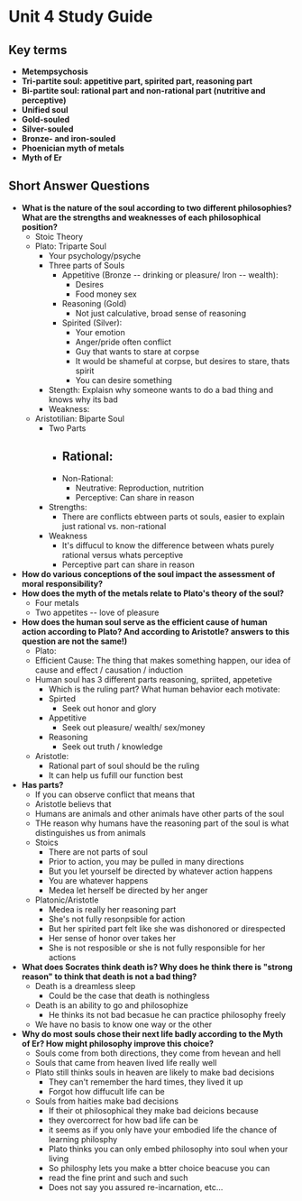 Unit 4 Study Guide
==================

Key terms
---------
- **Metempsychosis**
- **Tri-partite soul: appetitive part, spirited part, reasoning part**
- **Bi-partite soul: rational part and non-rational part (nutritive and perceptive)**
- **Unified soul**
- **Gold-souled**
- **Silver-souled**
- **Bronze- and iron-souled**
- **Phoenician myth of metals**
- **Myth of Er**
 
 
Short Answer Questions
----------------------
- **What is the nature of the soul according to two different philosophies? What are the strengths and weaknesses of each philosophical position?**
    * Stoic Theory
    * Plato: Triparte Soul
        - Your psychology/psyche
        - Three parts of Souls
            * Appetitive (Bronze -- drinking or pleasure/ Iron -- wealth):
                - Desires
                - Food money sex
            * Reasoning (Gold)
                - Not just calculative, broad sense of reasoning
            * Spirited (Silver): 
                - Your emotion
                - Anger/pride often conflict
                - Guy that wants to stare at corpse
                - It would be shameful at corpse, but desires to stare, thats spirit
                - You can desire something
        - Stength: Explaisn why someone wants to do a bad thing and knows why its bad
        - Weakness: 
    * Aristotilian: Biparte Soul
        - Two Parts
            * Rational:
                - 
            * Non-Rational:
                - Neutrative: Reproduction, nutrition
                - Perceptive: Can share in reason
        - Strengths:
            * There are conflicts ebtween parts ot souls, easier to explain just rational vs. non-rational
        - Weakness
            * It's diffucul to know the difference between whats purely rational versus whats perceptive
            * Perceptive part can share in reason
- **How do various conceptions of the soul impact the assessment of moral responsibility?**
- **How does the myth of the metals relate to Plato's theory of the soul?**
    * Four metals
    * Two appetites -- love of pleasure
- **How does the human soul serve as the efficient cause of human action according to Plato? And according to Aristotle?  answers to this question are not the same!)**
    * Plato:
    * Efficient Cause: The thing that makes something happen, our idea of cause and effect / causation / induction
    * Human soul has 3 different parts reasoning, spriited, appetetive
        - Which is the ruling part? What human behavior each motivate:
        - Spirted 
            * Seek out honor and glory
        - Appetitive
            * Seek out pleasure/ wealth/ sex/money
        - Reasoning
            * Seek out truth / knowledge
    * Aristotle:
        - Rational part of soul should be the ruling
        - It can help us fufill our function best
- **Has parts?**
    * If you can observe conflict that means that 
    * Aristotle believs that
    * Humans are animals and other animals have other parts of the soul
    * THe reason why humans have the reasoning part of the soul is what distinguishes us from animals
    * Stoics
        - There are not parts of soul
        - Prior to action, you may be pulled in many directions
        - But you let yourself be directed by whatever action happens
        - You are whatever happens
        - Medea let herself be directed by her anger
    * Platonic/Aristotle
        - Medea is really her reasoning part
        - She's not fully resonpsible for action
        - But her spirited part felt like she was dishonored or direspected
        - Her sense of honor over takes her
        - She is not resposible or she is not fully responsible for her actions
- **What does Socrates think death is? Why does he think there is "strong reason" to think that death is not a bad thing?**
    * Death is a dreamless sleep
        - Could be the case that death is nothingless
    * Death is  an ability to go and philosophize
        - He thinks its not bad becasue he can practice philosophy freely
    * We have no basis to know one way or the other
- **Why do most souls chose their next life badly according to the Myth of Er? How might philosophy improve this choice?**
    * Souls come from both directions, they come from hevean and hell
    * Souls that came from heaven lived life really well
    * Plato still thinks souls in heaven are likely to make bad decisions
        - They can't remember the hard times, they lived it up
        - Forgot how diffucult life can be
    * Souls from haities make bad decisions
        - If their ot philosophical they make bad deicions because
        - they overcorrect for how bad life can be
        - it seems as if you only have your embodied life the chance of learning philosphy
        - Plato thinks you can only embed philosophy into soul when your living
        - So philosphy  lets you make a btter choice beacuse you can
        - read the fine print and such and such
        - Does not say you assured re-incarnation, etc...
